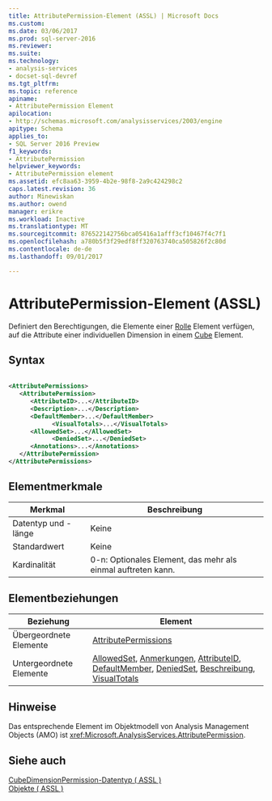 ```yaml
---
title: AttributePermission-Element (ASSL) | Microsoft Docs
ms.custom: 
ms.date: 03/06/2017
ms.prod: sql-server-2016
ms.reviewer: 
ms.suite: 
ms.technology:
- analysis-services
- docset-sql-devref
ms.tgt_pltfrm: 
ms.topic: reference
apiname:
- AttributePermission Element
apilocation:
- http://schemas.microsoft.com/analysisservices/2003/engine
apitype: Schema
applies_to:
- SQL Server 2016 Preview
f1_keywords:
- AttributePermission
helpviewer_keywords:
- AttributePermission element
ms.assetid: efc8aa63-3959-4b2e-98f8-2a9c424298c2
caps.latest.revision: 36
author: Minewiskan
ms.author: owend
manager: erikre
ms.workload: Inactive
ms.translationtype: MT
ms.sourcegitcommit: 876522142756bca05416a1afff3cf10467f4c7f1
ms.openlocfilehash: a780b5f3f29edf8ff320763740ca505826f2c80d
ms.contentlocale: de-de
ms.lasthandoff: 09/01/2017

---
```

# <a name="attributepermission-element-assl"></a>AttributePermission-Element (ASSL)
  Definiert den Berechtigungen, die Elemente einer [Rolle](../../../analysis-services/scripting/objects/role-element-assl.md) Element verfügen, auf die Attribute einer individuellen Dimension in einem [Cube](../../../analysis-services/scripting/objects/cube-element-assl.md) Element.  
  
## <a name="syntax"></a>Syntax  
  
```xml  
  
<AttributePermissions>  
   <AttributePermission>  
      <AttributeID>...</AttributeID>  
      <Description>...</Description>  
      <DefaultMember>...</DefaultMember>  
            <VisualTotals>...</VisualTotals>  
      <AllowedSet>...</AllowedSet>  
            <DeniedSet>...</DeniedSet>  
      <Annotations>...</Annotations>  
   </AttributePermission>  
</AttributePermissions>  
```  
  
## <a name="element-characteristics"></a>Elementmerkmale  
  
|Merkmal|Beschreibung|  
|--------------------|-----------------|  
|Datentyp und -länge|Keine|  
|Standardwert|Keine|  
|Kardinalität|0-n: Optionales Element, das mehr als einmal auftreten kann.|  
  
## <a name="element-relationships"></a>Elementbeziehungen  
  
|Beziehung|Element|  
|------------------|-------------|  
|Übergeordnete Elemente|[AttributePermissions](../../../analysis-services/scripting/collections/attributepermissions-element-assl.md)|  
|Untergeordnete Elemente|[AllowedSet](../../../analysis-services/scripting/properties/allowedset-element-assl.md), [Anmerkungen](../../../analysis-services/scripting/collections/annotations-element-assl.md), [AttributeID](../../../analysis-services/scripting/properties/attributeid-element-assl.md), [DefaultMember](../../../analysis-services/scripting/properties/defaultmember-element-assl.md), [DeniedSet](../../../analysis-services/scripting/properties/deniedset-element-assl.md), [ Beschreibung](../../../analysis-services/scripting/properties/description-element-assl.md), [VisualTotals](../../../analysis-services/scripting/properties/visualtotals-element-assl.md)|  
  
## <a name="remarks"></a>Hinweise  
 Das entsprechende Element im Objektmodell von Analysis Management Objects (AMO) ist <xref:Microsoft.AnalysisServices.AttributePermission>.  
  
## <a name="see-also"></a>Siehe auch  
 [CubeDimensionPermission-Datentyp &#40; ASSL &#41;](../../../analysis-services/scripting/data-type/cubedimensionpermission-data-type-assl.md)   
 [Objekte &#40; ASSL &#41;](../../../analysis-services/scripting/objects/objects-assl.md)  
  
  

